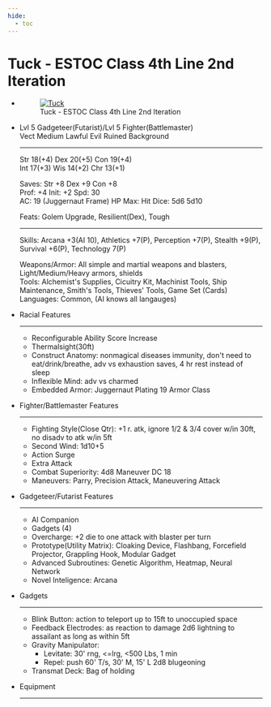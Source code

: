 ```yaml
---
hide:
  - toc
---
```


# Tuck - ESTOC Class 4th Line 2nd Iteration

<div class="grid cards" markdown>

-   <figure markdown><a href="https://half-guinea-press.github.io/zymurgical-oubliette/images/Tuck.jpg"><img src="https://half-guinea-press.github.io/zymurgical-oubliette/images/Tuck_head.jpg" alt="Tuck"></a>  <figcaption>Tuck - ESTOC Class 4th Line 2nd Iteration</figcaption></figure>


-   Lvl 5 Gadgeteer(Futarist)/Lvl 5 Fighter(Battlemaster)<br>
    Vect     Medium    Lawful Evil    Ruined Background
    
    ---

    Str 18(+4) Dex 20(+5) Con 19(+4)<br>
    Int 17(+3) Wis 14(+2) Chr 13(+1)

    Saves: Str +8 Dex +9 Con +8<br>
    Prof: +4 Init: +2 Spd: 30<br>
    AC: 19 (Juggernaut Frame) HP Max:   Hit Dice: 5d6 5d10

    Feats: Golem Upgrade, Resilient(Dex), Tough

    ---
    Skills: Arcana +3(AI 10), Athletics +7(P), Perception +7(P), Stealth +9(P), Survival +6(P), Technology 7(P)

    Weapons/Armor: All simple and martial weapons and blasters, Light/Medium/Heavy armors, shields<br>
    Tools: Alchemist's Supplies, Cicuitry Kit, Machinist Tools, Ship Maintenance, Smith's Tools, Thieves' Tools, Game Set (Cards)<br>
    Languages: Common, (AI knows all langauges)

-   Racial Features

    ---

    - Reconfigurable Ability Score Increase
    - Thermalsight(30ft)
    - Construct Anatomy: nonmagical diseases immunity, don't need to eat/drink/breathe, adv vs exhaustion saves, 4 hr rest instead of sleep
    - Inflexible Mind: adv vs charmed
    - Embedded Armor: Juggernaut Plating 19 Armor Class

-   Fighter/Battlemaster Features

    ---

    - Fighting Style(Close Qtr): +1 r. atk, ignore 1/2 & 3/4 cover w/in 30ft, no disadv to atk w/in 5ft
    - Second Wind: 1d10+5
    - Action Surge
    - Extra Attack
    - Combat Superiority: 4d8 Maneuver DC 18
    - Maneuvers: Parry, Precision Attack, Maneuvering Attack

-   Gadgeteer/Futarist Features

    ---

    - AI Companion
    - Gadgets (4)
    - Overcharge: +2 die to one attack with blaster per turn
    - Prototype(Utility Matrix): Cloaking Device, Flashbang, Forcefield Projector, Grappling Hook, Modular Gadget
    - Advanced Subroutines: Genetic Algorithm, Heatmap, Neural Network
    - Novel Inteligence: Arcana

-   Gadgets

    ---

    - Blink Button: action to teleport up to 15ft to unoccupied space
    - Feedback Electrodes: as reaction to damage 2d6 lightning to assailant as long as within 5ft
    - Gravity Manipulator: 
        - Levitate: 30' rng, <=lrg, <500 Lbs, 1 min
        - Repel: push 60' T/s, 30' M, 15' L 2d8 blugeoning
    - Transmat Deck: Bag of holding

-   Equipment

    ---
</div>
